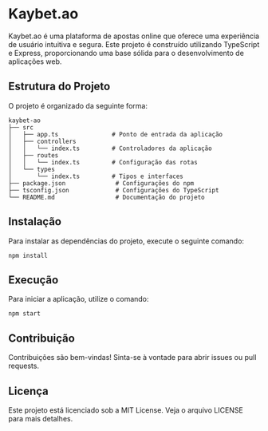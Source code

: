 # Kaybet.ao

Kaybet.ao é uma plataforma de apostas online que oferece uma experiência de usuário intuitiva e segura. Este projeto é construído utilizando TypeScript e Express, proporcionando uma base sólida para o desenvolvimento de aplicações web.

## Estrutura do Projeto

O projeto é organizado da seguinte forma:

```
kaybet-ao
├── src
│   ├── app.ts               # Ponto de entrada da aplicação
│   ├── controllers
│   │   └── index.ts         # Controladores da aplicação
│   ├── routes
│   │   └── index.ts         # Configuração das rotas
│   └── types
│       └── index.ts         # Tipos e interfaces
├── package.json              # Configurações do npm
├── tsconfig.json             # Configurações do TypeScript
└── README.md                 # Documentação do projeto
```

## Instalação

Para instalar as dependências do projeto, execute o seguinte comando:

```
npm install
```

## Execução

Para iniciar a aplicação, utilize o comando:

```
npm start
```

## Contribuição

Contribuições são bem-vindas! Sinta-se à vontade para abrir issues ou pull requests.

## Licença

Este projeto está licenciado sob a MIT License. Veja o arquivo LICENSE para mais detalhes.
